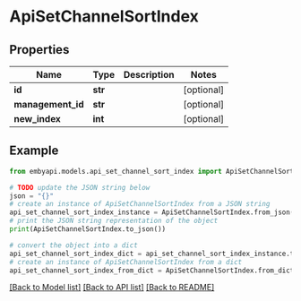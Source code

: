 # ApiSetChannelSortIndex


## Properties

Name | Type | Description | Notes
------------ | ------------- | ------------- | -------------
**id** | **str** |  | [optional] 
**management_id** | **str** |  | [optional] 
**new_index** | **int** |  | [optional] 

## Example

```python
from embyapi.models.api_set_channel_sort_index import ApiSetChannelSortIndex

# TODO update the JSON string below
json = "{}"
# create an instance of ApiSetChannelSortIndex from a JSON string
api_set_channel_sort_index_instance = ApiSetChannelSortIndex.from_json(json)
# print the JSON string representation of the object
print(ApiSetChannelSortIndex.to_json())

# convert the object into a dict
api_set_channel_sort_index_dict = api_set_channel_sort_index_instance.to_dict()
# create an instance of ApiSetChannelSortIndex from a dict
api_set_channel_sort_index_from_dict = ApiSetChannelSortIndex.from_dict(api_set_channel_sort_index_dict)
```
[[Back to Model list]](../README.md#documentation-for-models) [[Back to API list]](../README.md#documentation-for-api-endpoints) [[Back to README]](../README.md)


